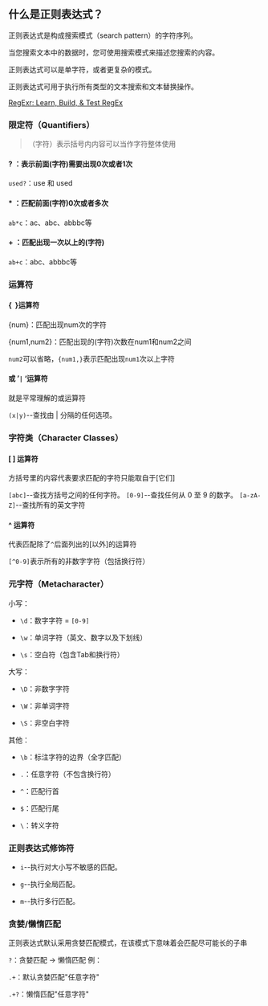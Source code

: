 ## 什么是正则表达式？

正则表达式是构成搜索模式（search pattern）的字符序列。

当您搜索文本中的数据时，您可使用搜索模式来描述您搜索的内容。

正则表达式可以是单字符，或者更复杂的模式。

正则表达式可用于执行所有类型的文本搜索和文本替换操作。

[RegExr: Learn, Build, & Test RegEx](https://regexr.com/)

### 限定符（Quantifiers）

> （字符）表示括号内内容可以当作字符整体使用

#### ? ：表示前面(字符)需要出现0次或者1次

`used?`：use 和 used

#### \* ：匹配前面(字符)0次或者多次

`ab*c`：ac、abc、abbbc等

#### + ：匹配出现一次以上的(字符)

`ab+c`：abc、abbbc等

### 运算符

#### {  }运算符

{num}：匹配出现num次的字符

{num1,num2}：匹配出现的(字符)次数在num1和num2之间

`num2`可以省略，`{num1,}`表示匹配出现`num1`次以上字符

#### 或 ’`|` ‘运算符

就是平常理解的或运算符

`(x|y)`--查找由 | 分隔的任何选项。

### 字符类（Character Classes）

#### [ ] 运算符

方括号里的内容代表要求匹配的字符只能取自于[它们]

`[abc]`--查找方括号之间的任何字符。
`[0-9]`--查找任何从 0 至 9 的数字。
`[a-zA-Z]`--查找所有的英文字符

#### ^ 运算符

代表匹配除了`^`后面列出的[以外]的运算符

`[^0-9]`表示所有的非数字字符（包括换行符）

### 元字符（Metacharacter）

小写：

- `\d`：数字字符 = `[0-9]`

- `\w`：单词字符（英文、数字以及下划线）

- `\s`：空白符（包含Tab和换行符）

大写：

- `\D`：非数字字符

- `\W`：非单词字符

- `\S`：非空白字符

其他：

- `\b`：标注字符的边界（全字匹配）

- `.`：任意字符（不包含换行符）

- `^`：匹配行首

- `$`：匹配行尾

- `\`：转义字符

### 正则表达式修饰符

- `i`--执行对大小写不敏感的匹配。

- `g`--执行全局匹配。

- `m`--执行多行匹配。

### 贪婪/懒惰匹配

正则表达式默认采用贪婪匹配模式，在该模式下意味着会匹配尽可能长的子串

`?`：贪婪匹配 → 懒惰匹配
例：

`.+`：默认贪婪匹配"任意字符"

`.+?`：懒惰匹配"任意字符"
